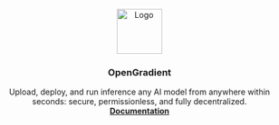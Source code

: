 <br />
<div align="center">
  <a href="https://github.com/othneildrew/Best-README-Template">
    <img src="./../../docs/docs/public/logo.png" alt="Logo" width="80" height="80">
  </a>

  <h3 align="center">OpenGradient</h3>

  <p align="center">
  Upload, deploy, and run inference any AI model from anywhere within seconds: secure, permissionless, and fully decentralized.
    <br />
    <a href="https://docs.opengradient.ai/"><strong>Documentation</strong></a>
    <br />
    <br />
  </p>
</div>

<!--
**Here are some ideas to get you started:**

🙋‍♀️ A short introduction - what is your organization all about?
🌈 Contribution guidelines - how can the community get involved?
👩‍💻 Useful resources - where can the community find your docs? Is there anything else the community should know?
🍿 Fun facts - what does your team eat for breakfast?
🧙 Remember, you can do mighty things with the power of [Markdown](https://docs.github.com/github/writing-on-github/getting-started-with-writing-and-formatting-on-github/basic-writing-and-formatting-syntax)
-->
